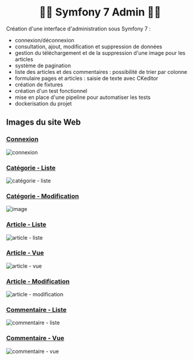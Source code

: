 # <h1 align="center">👨‍💻 Symfony 7 Admin 👩‍💻</h1>    

Création d'une interface d'administration sous Symfony 7 :      
- connexion/déconnexion
- consultation, ajout, modification et suppression de données
- gestion du téléchargement et de la suppression d'une image pour les articles
- système de pagination
- liste des articles et des commentaires : possibilité de trier par colonne
- formulaire pages et articles : saisie de texte avec CKeditor
- création de fixtures
- création d'un test fonctionnel
- mise en place d'une pipeline pour automatiser les tests
- dockerisation du projet

## Images du site Web
### <ins>Connexion</ins>
![connexion](https://github.com/user-attachments/assets/f017b2f3-e461-48fa-8248-9490c11d0b52)

### <ins>Catégorie - Liste</ins>
![catégorie - liste](https://github.com/user-attachments/assets/55b7964d-e261-4d13-9c7d-1fc5267bb3c2)

### <ins>Catégorie - Modification</ins>
![image](https://github.com/user-attachments/assets/e567c63b-0b55-4aa3-a99a-e4dd1c9de1d0)

### <ins>Article - Liste</ins>
![article - liste](https://github.com/user-attachments/assets/72232393-1859-417a-840a-22285dde0a87)

### <ins>Article - Vue</ins>
![article - vue](https://github.com/user-attachments/assets/cddfbff6-6cc8-40e0-b52b-25ae31fcbef4)

### <ins>Article - Modification</ins>
![article - modification](https://github.com/user-attachments/assets/cc3a8bc3-2724-436c-94a7-3c0035dfcdb0)

### <ins>Commentaire - Liste</ins>
![commentaire - liste](https://github.com/user-attachments/assets/29c213c3-5c0f-4c41-a959-add168732152)

### <ins>Commentaire - Vue</ins>
![commentaire - vue](https://github.com/user-attachments/assets/77e147fd-f527-4e0c-9840-889f2cbf23a6)







